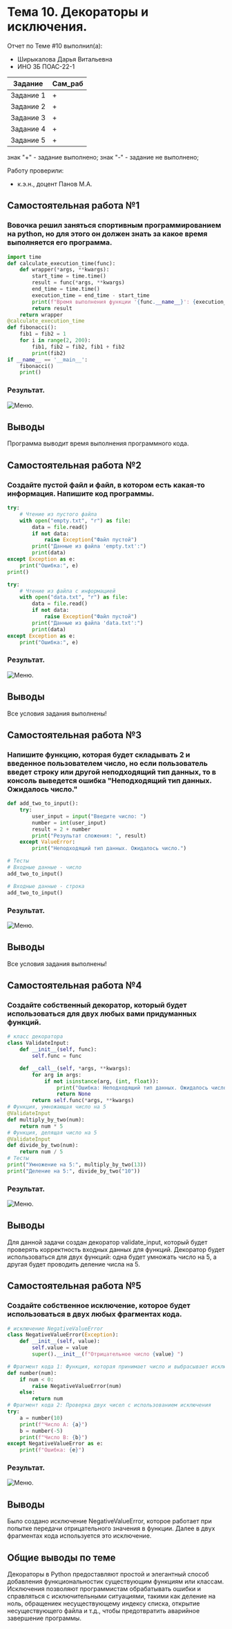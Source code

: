 # Тема 10. Декораторы и исключения.
Отчет по Теме #10 выполнил(а):
- Ширыкалова Дарья Витальевна
- ИНО ЗБ ПОАС-22-1

| Задание |  Сам_раб |
| ------ |  ------ |
| Задание 1 | + |
| Задание 2 | + |
| Задание 3 | + | 
| Задание 4 | + | 
| Задание 5 | + |

знак "+" - задание выполнено; знак "-" - задание не выполнено;

Работу проверили:
- к.э.н., доцент Панов М.А.

## Самостоятельная работа №1
### Вовочка решил заняться спортивным программированием на python, но для этого он должен знать за какое время выполняется его программа. 

```python
import time
def calculate_execution_time(func):
    def wrapper(*args, **kwargs):
        start_time = time.time()
        result = func(*args, **kwargs)
        end_time = time.time()
        execution_time = end_time - start_time
        print(f"Время выполнения функции '{func.__name__}': {execution_time:.6f} секунд")
        return result
    return wrapper
@calculate_execution_time
def fibonacci():
    fib1 = fib2 = 1
    for i in range(2, 200):
        fib1, fib2 = fib2, fib1 + fib2
        print(fib2)
if __name__ == '__main__':
    fibonacci()
    print()
```
### Результат.
![Меню](https://github.com/Dar13lol/Software_Engineering/blob/Laba_10/png_10/1.png).


## Выводы

Программа выводит время выполнения программного кода.

## Самостоятельная работа №2
### Создайте пустой файл и файл, в котором есть какая-то информация. Напишите код программы. 

```python
try:
    # Чтение из пустого файла
    with open("empty.txt", "r") as file:
        data = file.read()
        if not data:
            raise Exception("Файл пустой")
        print("Данные из файла 'empty.txt':")
        print(data)
except Exception as e:
    print("Ошибка:", e)
print()

try:
    # Чтение из файла с информацией
    with open("data.txt", "r") as file:
        data = file.read()
        if not data:
            raise Exception("Файл пустой")
        print("Данные из файла 'data.txt':")
        print(data)
except Exception as e:
    print("Ошибка:", e)

```
### Результат.
![Меню](https://github.com/Dar13lol/Software_Engineering/blob/Laba_10/png_10/2.png).

## Выводы

Все условия задания выполнены!
  
## Самостоятельная работа №3
### Напишите функцию, которая будет складывать 2 и введенное пользователем число, но если пользователь введет строку или другой неподходящий тип данных, то в консоль выведется ошибка "Неподходящий тип данных. Ожидалось число."

```python
def add_two_to_input():
    try:
        user_input = input("Введите число: ")
        number = int(user_input)
        result = 2 + number
        print("Результат сложения: ", result)
    except ValueError:
        print("Неподходящий тип данных. Ожидалось число.")

# Тесты
# Входные данные - число
add_two_to_input()

# Входные данные - строка
add_two_to_input()


```
### Результат.
![Меню](https://github.com/Dar13lol/Software_Engineering/blob/Laba_10/png_10/3.png).

## Выводы

Все условия задания выполнены!
  
## Самостоятельная работа №4
### Создайте собственный декоратор, который будет использоваться для двух любых вами придуманных функций.

```python
# класс декоратора
class ValidateInput:
    def __init__(self, func):
        self.func = func

    def __call__(self, *args, **kwargs):
        for arg in args:
            if not isinstance(arg, (int, float)):
                print("Ошибка: Неподходящий тип данных. Ожидалось число.")
                return None
        return self.func(*args, **kwargs)
# Функция, умножающая число на 5
@ValidateInput
def multiply_by_two(num):
    return num * 5
# Функция, делящая число на 5
@ValidateInput
def divide_by_two(num):
    return num / 5
# Тесты
print("Умножение на 5:", multiply_by_two(13))
print("Деление на 5:", divide_by_two("10"))
```
### Результат.
![Меню](https://github.com/Dar13lol/Software_Engineering/blob/Laba_10/png_10/4.png).

## Выводы

Для данной задачи создан декоратор validate_input, который будет проверять корректность входных данных для функций. Декоратор будет использоваться для двух функций: одна будет умножать число на 5, а другая будет проводить деление числа на 5. 
  
## Самостоятельная работа №5
### Создайте собственное исключение, которое будет использоваться в двух любых фрагментах кода. 


```python
# исключение NegativeValueError
class NegativeValueError(Exception):
    def __init__(self, value):
        self.value = value
        super().__init__(f"Отрицательное число {value} ")

# Фрагмент кода 1: Функция, которая принимает число и выбрасывает исключение, если число отрицательное
def number(num):
    if num < 0:
        raise NegativeValueError(num)
    else:
        return num
# Фрагмент кода 2: Проверка двух чисел с использованием исключения
try:
    a = number(10)
    print(f"Число A: {a}")
    b = number(-5)
    print(f"Число B: {b}")
except NegativeValueError as e:
    print(f"Ошибка: {e}")


```
### Результат.
![Меню](https://github.com/Dar13lol/Software_Engineering/blob/Laba_10/png_10/5.png).

## Выводы
Было создано исключение NegativeValueError, которое работает при попытке передачи отрицательного значения в функции. Далее в двух фрагментах кода используется это исключение. 

## Общие выводы по теме
Декораторы в Python предоставляют простой и элегантный способ добавления функциональностик существующим функциям или классам. Исключения позволяют программистам обрабатывать ошибки и справляться с исключительными ситуациями, такими как деление на ноль, обращениек несуществующему индексу списка, открытие несуществующего файла и т.д., чтобы предотвратить аварийное завершение программы.
